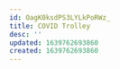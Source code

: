 ```yaml
---
id: OagK0ksdPS3LYLkPoRWz_
title: COVID Trolley
desc: ''
updated: 1639762693860
created: 1639762693860
---
```


